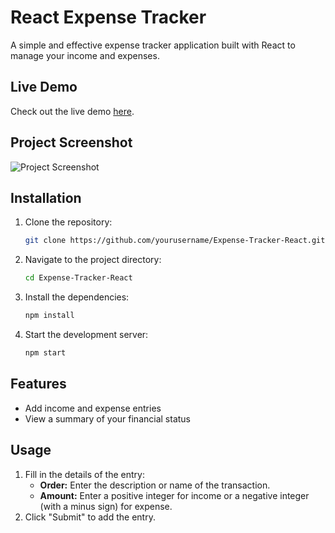 # React Expense Tracker

A simple and effective expense tracker application built with React to manage your income and expenses.

## Live Demo

Check out the live demo [here](https://financial-app-log.netlify.app/).

## Project Screenshot

![Project Screenshot](https://img5.pic.in.th/file/secure-sv1/ExpenseTrackerReact.png)

## Installation

1. Clone the repository:
    ```sh
    git clone https://github.com/yourusername/Expense-Tracker-React.git
    ```

2. Navigate to the project directory:
    ```sh
    cd Expense-Tracker-React
    ```

3. Install the dependencies:
    ```sh
    npm install
    ```

4. Start the development server:
    ```sh
    npm start
    ```

## Features

- Add income and expense entries
- View a summary of your financial status


## Usage
1. Fill in the details of the entry:
    - **Order:** Enter the description or name of the transaction.
    - **Amount:** Enter a positive integer for income or a negative integer (with a minus sign) for expense.
2. Click "Submit" to add the entry.

